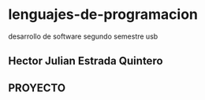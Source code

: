 # lenguajes-de-programacion
desarrollo de software segundo semestre usb
## Hector Julian Estrada Quintero
## PROYECTO
